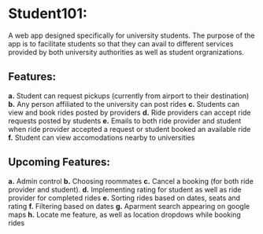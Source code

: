 # Student101:

A web app designed specifically for university students. The purpose of the app is to facilitate students so that they can avail to different services provided by both university authorities as well as student orgranizations.

## Features:

__a.__ Student can request pickups (currently from airport to their destination)
__b.__ Any person affiliated to the university can post rides
__c.__ Students can view and book rides posted by providers
__d.__ Ride providers can accept ride requests posted by students
__e.__ Emails to both ride provider and student when ride provider accepted a request or student booked an available ride
__f.__ Student can view accomodations nearby to universities

## Upcoming Features:

__a.__ Admin control
__b.__ Choosing roommates
__c.__ Cancel a booking (for both ride provider and student).
__d.__ Implementing rating for student as well as ride provider for completed rides
__e.__ Sorting rides based on dates, seats and rating
__f.__ Filtering based on dates
__g.__ Aparment search appearing on google maps
__h.__ Locate me feature, as well as location dropdows while booking rides
